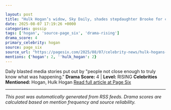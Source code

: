 ```yaml
---

layout: post
title: "Hulk Hogan’s widow, Sky Daily, shades stepdaughter Brooke for casting doubt on wrestler’s death"
date: 2025-08-07 17:19:26 +0000
categories: gossip
tags: ['hogan', 'source-page_six', 'drama-rising']
drama_score: 4
primary_celebrity: hogan
source: page_six
source_url: "https://pagesix.com/2025/08/07/celebrity-news/hulk-hogans-widow-sky-daily-shades-stepdaughter-brooke-for-casting-doubt-on-wrestlers-death/"
mentions: {'hogan': 2, ''hulk_hogan': 2}
---
```


Daily blasted media stories put out by "people not close enough to truly know what was happening." **Drama Score:** 4 | **Level:** RISING **Celebrities Mentioned:** Hogan, Hulk Hogan [Read full article at Page Six](https://pagesix.com/2025/08/07/celebrity-news/hulk-hogans-widow-sky-daily-shades-stepdaughter-brooke-for-casting-doubt-on-wrestlers-death/)

---

*This post was automatically generated from RSS feeds. Drama scores are calculated based on mention frequency and source reliability.*